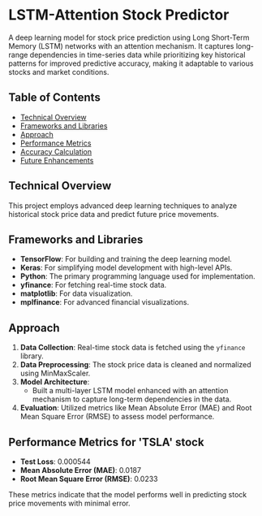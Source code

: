 # LSTM-Attention Stock Predictor

A deep learning model for stock price prediction using Long Short-Term Memory (LSTM) networks with an attention mechanism. It captures long-range dependencies in time-series data while prioritizing key historical patterns for improved predictive accuracy, making it adaptable to various stocks and market conditions.

## Table of Contents
- [Technical Overview](#technical-overview)
- [Frameworks and Libraries](#frameworks-and-libraries)
- [Approach](#approach)
- [Performance Metrics](#performance-metrics)
- [Accuracy Calculation](#accuracy-calculation)
- [Future Enhancements](#future-enhancements)

## Technical Overview
This project employs advanced deep learning techniques to analyze historical stock price data and predict future price movements.

## Frameworks and Libraries
- **TensorFlow**: For building and training the deep learning model.
- **Keras**: For simplifying model development with high-level APIs.
- **Python**: The primary programming language used for implementation.
- **yfinance**: For fetching real-time stock data.
- **matplotlib**: For data visualization.
- **mplfinance**: For advanced financial visualizations.

## Approach
1. **Data Collection**: Real-time stock data is fetched using the `yfinance` library.
2. **Data Preprocessing**: The stock price data is cleaned and normalized using MinMaxScaler.
3. **Model Architecture**: 
   - Built a multi-layer LSTM model enhanced with an attention mechanism to capture long-term dependencies in the data.
4. **Evaluation**: Utilized metrics like Mean Absolute Error (MAE) and Root Mean Square Error (RMSE) to assess model performance.

## Performance Metrics for 'TSLA' stock
- **Test Loss**: 0.000544
- **Mean Absolute Error (MAE)**: 0.0187
- **Root Mean Square Error (RMSE)**: 0.0233

These metrics indicate that the model performs well in predicting stock price movements with minimal error.
